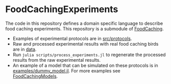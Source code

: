 # FoodCachingExperiments

The code in this repository defines a domain specific language to describe food
caching experiments. This repository is a submodule of [FoodCaching](../FoodCaching).

* Examples of experimental protocols are in [src/protocols](src/protocols).
* Raw and processed experimental results with real food caching birds are in [data](data). 
* Run `julia scripts/process_experiments.jl` to regenerate the processed results from the raw experimental results.
* An example of a model that can be simulated on these protocols is in
    [examples/dummy_model.jl](examples/dummy_model.jl). For more examples see
    [FoodCachingModels](../FoodCachingModels).
